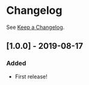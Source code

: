 # Changelog

See [Keep a Changelog](http://keepachangelog.com/).

## [1.0.0] - 2019-08-17

### Added

- First release!
